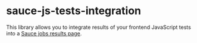 sauce-js-tests-integration
==========================

This library allows you to integrate results of your frontend JavaScript tests into a [Sauce jobs results page](https://saucelabs.com/docs/javascript-unit-tests-integration).
